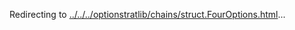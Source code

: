 Redirecting to
[../../../optionstratlib/chains/struct.FourOptions.html](../../../optionstratlib/chains/struct.FourOptions.html)\...
